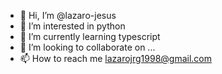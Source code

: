 - 👋 Hi, I’m @lazaro-jesus
- 👀 I’m interested in python
- 🌱 I’m currently learning typescript
- 💞️ I’m looking to collaborate on ...
- 📫 How to reach me lazarojrg1998@gmail.com

<!---
lazaro-jesus/lazaro-jesus is a ✨ special ✨ repository because its `README.md` (this file) appears on your GitHub profile.
You can click the Preview link to take a look at your changes.
--->

